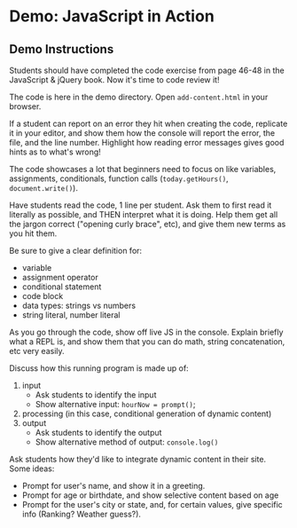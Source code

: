 # Demo: JavaScript in Action


## Demo Instructions

Students should have completed the code exercise from page 46-48 in the JavaScript & jQuery book. Now it's time to code review it! 

The code is here in the demo directory. Open `add-content.html` in your browser. 

If a student can report on an error they hit when creating the code, replicate it in your editor, and show them how the console will report the error, the file, and the line number. Highlight how reading error messages gives good hints as to what's wrong!

The code showcases a lot that beginners need to focus on like variables, assignments, conditionals, function calls (`today.getHours()`, `document.write()`). 

Have students read the code, 1 line per student. Ask them to first read it literally as possible, and THEN interpret what it is doing. Help them get all the jargon correct ("opening curly brace", etc), and give them new terms as you hit them. 

Be sure to give a clear definition for:
- variable
- assignment operator
- conditional statement
- code block
- data types: strings vs numbers
- string literal, number literal

As you go through the code, show off live JS in the console. Explain briefly what a REPL is, and show them that you can do math, string concatenation, etc very easily. 
 
Discuss how this running program is made up of:
1. input
    - Ask students to identify the input
    - Show alternative input: `hourNow = prompt()`; 
1. processing (in this case, conditional generation of dynamic content)
1. output
    - Ask students to identify the output
    - Show alternative method of output: `console.log()`

Ask students how they'd like to integrate dynamic content in their site. Some ideas:
- Prompt for user's name, and show it in a greeting.
- Prompt for age or birthdate, and show selective content based on age
- Prompt for the user's city or state, and, for certain values, give specific info (Ranking? Weather guess?). 
